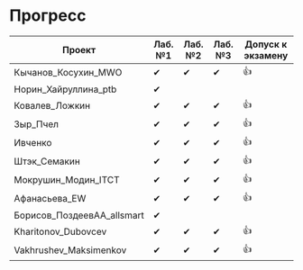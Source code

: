 # Прогресс

Проект                      | Лаб. №1 | Лаб. №2 | Лаб. №3 | Допуск к экзамену
----------------------------| ------- | ------- | ------- | ----------------
Кычанов_Косухин_MWO         | ✔       | ✔      | ✔       | 👍
Норин_Хайруллина_ptb        | ✔       |         |         |
Ковалев_Ложкин              | ✔       | ✔       | ✔       | 👍
Зыр_Пчел                    | ✔       | ✔       | ✔       | 👍
Ивченко                     | ✔       | ✔       | ✔       | 👍
Штэк_Семакин                | ✔       |  ✔       | ✔       | 👍
Мокрушин_Модин_ITCT         |  ✔       | ✔       | ✔       | 👍
Афанасьева_EW               | ✔       | ✔       | ✔       | 👍
Борисов_ПоздеевАА_allsmart  | ✔       |         |         |  
Kharitonov_Dubovcev         | ✔       | ✔       | ✔       | 👍
Vakhrushev_Maksimenkov      | ✔       | ✔       | ✔       | 👍
